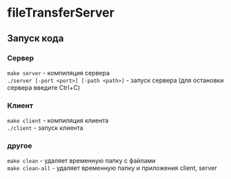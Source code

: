# fileTransferServer

## Запуск кода

### Сервер

`make server` - компиляция сервера  
`./server [-port <port>] [-path <path>]` - запуск сервера (для остановки сервера введите Ctrl+C)

### Клиент

`make client` - компиляция клиента  
`./client` - запуск клиента

### другое

`make clean` - удаляет временную папку с файлами  
`make clean-all` - удаляет временную папку и приложения client, server